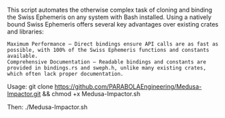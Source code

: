 This script automates the otherwise complex task of cloning and binding the Swiss Ephemeris on any system with Bash installed. Using a natively bound Swiss Ephemeris offers several key advantages over existing crates and libraries:

    Maximum Performance – Direct bindings ensure API calls are as fast as possible, with 100% of the Swiss Ephemeris functions and constants available.
    Comprehensive Documentation – Readable bindings and constants are provided in bindings.rs and sweph.h, unlike many existing crates, which often lack proper documentation.

Usage: git clone https://github.com/PARABOLAEngineering/Medusa-Impactor.git && chmod +x Medusa-Impactor.sh 

Then: ./Medusa-Impactor.sh
